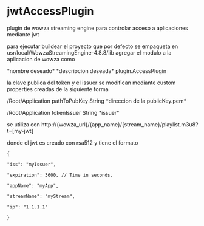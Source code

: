 # jwtAccessPlugin
plugin de wowza streaming engine para controlar acceso a aplicaciones mediante jwt

para ejecutar buildear el proyecto que por defecto se empaqueta en usr/local/WowzaStreamingEngine-4.8.8/lib
agregar el modulo a la aplicacion de wowza como

\*nombre deseado\* 	    \*descripcion deseada\*     	plugin.AccessPlugin 

la clave publica del token y el issuer se modifican mediante custom properties creadas de la siguiente forma

/Root/Application      	pathToPubKey 	  String   	\*direccion de la publicKey.pem\*

/Root/Application     	tokenIssuer 	  String   	\*issuer\*

se utiliza con 
http://{wowza_url}/{app_name}/{stream_name}/playlist.m3u8?t=[my-jwt]


donde el jwt es creado con rsa512 y tiene el formato

    {

    "iss": "myIssuer",
  
    "expiration": 3600, // Time in seconds.
  
    "appName": "myApp",
  
    "streamName": "myStream",
  
    "ip": "1.1.1.1"
  
    }
